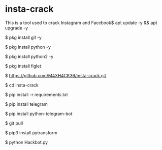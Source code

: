 # insta-crack
This is a tool used to crack Instagram and Facebook$ apt update -y && apt upgrade -y

$ pkg install git -y

$ pkg install python -y

$ pkg install python2 -y

$ pkg install figlet

$ https://github.com/M4XH4CK36/insta-crack.git

$ cd insta-crack

$ pip install -r requirements.txt

$ pip install telegram

$ pip install python-telegram-bot

$ git pull

$ pip3 install pytransform

$ python Hackbot.py
